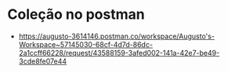 # Coleção no postman
- https://augusto-3614146.postman.co/workspace/Augusto's-Workspace~57145030-68cf-4d7d-86dc-2a1ccff66228/request/43588159-3afed002-141a-42e7-be49-3cde8fe07e44
